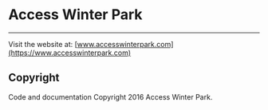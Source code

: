# Access Winter Park
***

Visit the website at: [www.accesswinterpark.com](https://www.accesswinterpark.com)

## Copyright

Code and documentation Copyright 2016 Access Winter Park.